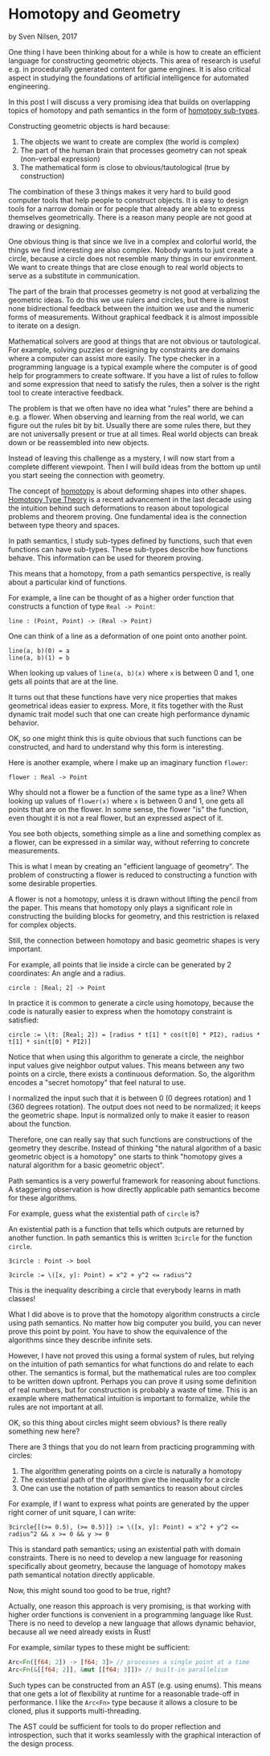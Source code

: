 # Homotopy and Geometry
by Sven Nilsen, 2017

One thing I have been thinking about for a while is how to create an efficient language for constructing geometric objects.
This area of research is useful e.g. in procedurally generated content for game engines.
It is also critical aspect in studying the foundations of artificial intelligence for automated engineering.

In this post I will discuss a very promising idea that builds on overlapping topics of
homotopy and path semantics in the form of [homotopy sub-types](https://github.com/advancedresearch/path_semantics/blob/master/papers-wip/homotopy-sub-types.pdf).

Constructing geometric objects is hard because:

1. The objects we want to create are complex (the world is complex)
2. The part of the human brain that processes geometry can not speak (non-verbal expression)
3. The mathematical form is close to obvious/tautological (true by construction)

The combination of these 3 things makes it very hard to build good computer tools that help people to construct objects.
It is easy to design tools for a narrow domain or for people that already are able to express themselves geometrically.
There is a reason many people are not good at drawing or designing.

One obvious thing is that since we live in a complex and colorful world,
the things we find interesting are also complex.
Nobody wants to just create a circle, because a circle does not resemble many things in our environment.
We want to create things that are close enough to real world objects to serve as a substitute in communication.

The part of the brain that processes geometry is not good at verbalizing the geometric ideas.
To do this we use rulers and circles, but there is almost none bidirectional feedback between the intuition we use
and the numeric forms of measurements.
Without graphical feedback it is almost impossible to iterate on a design.

Mathematical solvers are good at things that are not obvious or tautological.
For example, solving puzzles or designing by constraints are domains where a computer can assist more easily.
The type checker in a programming language is a typical example where the computer is of good help for
programmers to create software.
If you have a list of rules to follow and some expression that need to satisfy the rules,
then a solver is the right tool to create interactive feedback.

The problem is that we often have no idea what "rules" there are behind a e.g. a flower.
When observing and learning from the real world, we can figure out the rules bit by bit.
Usually there are some rules there, but they are not universally present or true at all times.
Real world objects can break down or be reassembled into new objects.

Instead of leaving this challenge as a mystery, I will now start from a complete different viewpoint.
Then I will build ideas from the bottom up until you start seeing the connection with geometry.

The concept of [homotopy](https://en.wikipedia.org/wiki/Homotopy) is about deforming shapes into other shapes.
[Homotopy Type Theory](https://en.wikipedia.org/wiki/Homotopy_type_theory) is a recent advancement in the last decade
using the intuition behind such deformations to reason about topological problems and theorem proving.
One fundamental idea is the connection between type theory and spaces.

In path semantics, I study sub-types defined by functions, such that even functions can have sub-types.
These sub-types describe how functions behave.
This information can be used for theorem proving.

This means that a homotopy, from a path semantics perspective, is really about a particular kind of functions.

For example, a line can be thought of as a higher order function that constructs a function of type `Real -> Point`:

```
line : (Point, Point) -> (Real -> Point)
```

One can think of a line as a deformation of one point onto another point.

```
line(a, b)(0) = a
line(a, b)(1) = b
```

When looking up values of `line(a, b)(x)` where `x` is between 0 and 1, one gets all points that are at the line.

It turns out that these functions have very nice properties that makes geometrical ideas easier to express.
More, it fits together with the Rust dynamic trait model such that one can create high performance dynamic behavior.

OK, so one might think this is quite obvious that such functions can be constructed,
and hard to understand why this form is interesting.

Here is another example, where I make up an imaginary function `flower`:

```
flower : Real -> Point
```

Why should not a flower be a function of the same type as a line?
When looking up values of `flower(x)` where `x` is between 0 and 1, one gets all points that are on the flower.
In some sense, the flower "is" the function, even thought it is not a real flower, but an expressed aspect of it.

You see both objects, something simple as a line and something complex as a flower,
can be expressed in a similar way, without referring to concrete measurements.

This is what I mean by creating an "efficient language of geometry".
The problem of constructing a flower is reduced to constructing a function with some desirable properties.

A flower is not a homotopy, unless it is drawn without lifting the pencil from the paper.
This means that homotopy only plays a significant role in constructing the building blocks for geometry,
and this restriction is relaxed for complex objects.

Still, the connection between homotopy and basic geometric shapes is very important.

For example, all points that lie inside a circle can be generated by 2 coordinates: An angle and a radius.

```
circle : [Real; 2] -> Point
```

In practice it is common to generate a circle using homotopy,
because the code is naturally easier to express when the homotopy constraint is satisfied:

```
circle := \(t: [Real; 2]) = [radius * t[1] * cos(t[0] * PI2), radius * t[1] * sin(t[0] * PI2)]
```

Notice that when using this algorithm to generate a circle,
the neighbor input values give neighbor output values.
This means between any two points on a circle, there exists a continuous deformation.
So, the algorithm encodes a "secret homotopy" that feel natural to use.

I normalized the input such that it is between 0 (0 degrees rotation) and 1 (360 degrees rotation).
The output does not need to be normalized; it keeps the geometric shape.
Input is normalized only to make it easier to reason about the function.

Therefore, one can really say that such functions are constructions of the geometry they describe.
Instead of thinking "the natural algorithm of a basic geometric object is a homotopy" one starts to think
"homotopy gives a natural algorithm for a basic geometric object".

Path semantics is a very powerful framework for reasoning about functions.
A staggering observation is how directly applicable path semantics become for these algorithms.

For example, guess what the existential path of `circle` is?

An existential path is a function that tells which outputs are returned by another function.
In path semantics this is written `∃circle` for the function `circle`.

```
∃circle : Point -> bool

∃circle := \([x, y]: Point) = x^2 + y^2 <= radius^2
```

This is the inequality describing a circle that everybody learns in math classes!

What I did above is to prove that the homotopy algorithm constructs a circle using path semantics.
No matter how big computer you build, you can never prove this point by point.
You have to show the equivalence of the algorithms since they describe infinite sets.

However, I have not proved this using a formal system of rules,
but relying on the intuition of path semantics for what functions do and relate to each other.
The semantics is formal, but the mathematical rules are too complex to be written down upfront.
Perhaps you can prove it using some definition of real numbers, but for construction is probably a waste of time.
This is an example where mathematical intuition is important to formalize,
while the rules are not important at all.

OK, so this thing about circles might seem obvious? Is there really something new here?

There are 3 things that you do not learn from practicing programming with circles:

1. The algorithm generating points on a circle is naturally a homotopy
2. The existential path of the algorithm give the inequality for a circle
3. One can use the notation of path semantics to reason about circles

For example, if I want to express what points are generated by the upper right corner of unit square, I can write:

```
∃circle{[(>= 0.5), (>= 0.5)]} := \([x, y]: Point) = x^2 + y^2 <= radius^2 && x >= 0 && y >= 0
```

This is standard path semantics; using an existential path with domain constraints.
There is no need to develop a new language for reasoning specifically about geometry,
because the language of homotopy makes path semantical notation directly applicable.

Now, this might sound too good to be true, right?

Actually, one reason this approach is very promising, is that working with higher order functions is convenient
in a programming language like Rust.
There is no need to develop a new language that allows dynamic behavior,
because all we need already exists in Rust!

For example, similar types to these might be sufficient:

```rust
Arc<Fn([f64; 2]) -> [f64; 3]> // processes a single point at a time
Arc<Fn(&[[f64; 2]], &mut [[f64; 3]])> // built-in parallelism
```

Such types can be constructed from an AST (e.g. using enums).
This means that one gets a lot of flexibility at runtime for a reasonable trade-off in performance.
I like the `Arc<Fn>` type because it allows a closure to be cloned, plus it supports multi-threading.

The AST could be sufficient for tools to do proper reflection and introspection,
such that it works seamlessly with the graphical interaction of the design process.
